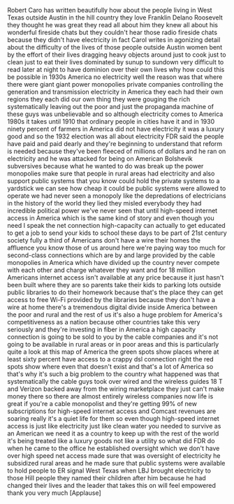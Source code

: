 
Robert Caro has written beautifully how
about the people living in West Texas
outside Austin in the hill country they
love Franklin Delano Roosevelt they
thought he was great they read all about
him they knew all about his wonderful
fireside chats but they couldn&#39;t hear
those radio fireside chats because they
didn&#39;t have electricity in fact Carol
writes in agonizing detail about the
difficulty of the lives of those people
outside Austin women bent by the effort
of their lives dragging heavy objects
around just to cook just to clean just
to eat their lives dominated by sunup to
sundown very difficult to read later at
night to have dominion over their own
lives why how could this be possible in
1930s America no electricity well the
reason was that where there were giant
giant power monopolies private companies
controlling the generation and
transmission electricity in America they
each had their own regions they each did
our own thing they were gouging the rich
systematically leaving out the poor and
just the propaganda machine of these
guys was unbelievable and so although
electricity comes to America 1980s it
takes until 1910 that ordinary people in
cities have it and in 1930 ninety
percent of farmers in America did not
have electricity it was a luxury good
and so the 1932 election was all about
electricity FDR said the people have
paid and paid dearly and they&#39;re
beginning to understand that reform is
needed because they&#39;ve been fleeced of
millions of dollars and he ran on
electricity and he was attacked for
being on American Bolshevik subversives
because what he wanted to do was break
up the power monopolies make sure that
people in rural areas had electricity
and also support public systems that you
know could hold the private systems to a
yardstick we can see how cheap it could
be
public systems were allowed to operate
we had never seen a monopoly like the
depredations of electricians in the
history of the world they lied they
misled everybody they had incredible
political power we&#39;ve never seen that
until high-speed internet access in
America which is the same kind of story
and even though you need I speak the net
connection high-capacity can actually to
get educated to get a job to send your
kids to school these days to be part of
21st century society fully a third of
Americans don&#39;t have a wire their homes
the affluence you know those of us
around here we&#39;re paying way too much
for second-class connections which are
by and large provided by the cable
monopolies in America which have divided
up the country never compete with each
other and charge whatever they want and
for 18 million Americans internet access
isn&#39;t available at any price because it
just hasn&#39;t been built where they are so
parents take their kids to parking lots
outside public libraries to do their
homework because that&#39;s the place they
can get access to free Wi-Fi provided by
the libraries because they don&#39;t have a
wire at home there&#39;s a tremendous
digital divide inside America between
the poor and rural and the rest of us
it&#39;s also a huge problem for America&#39;s
competitiveness as a nation because
other countries take this very seriously
and they&#39;re investing in fiber in
America a high capacity connection is
going to be sold to you by the cable
companies and it&#39;s not going to be
available in rural areas or in poor
areas and this is particularly quite a
look at this map of America the green
spots show places where at least sixty
percent have access to a crappy dsl
connection right the red spots show
where even that doesn&#39;t exist and that&#39;s
a lot of America so that&#39;s why it&#39;s such
a big problem to the country what
happened was that systematically the
cable guys took over wired and the
wireless guides 18 T and Verizon backed
away from the wiring marketplace they
just can&#39;t make money there so there are
almost entirely wireless companies now
life is great
if you&#39;re a cable monopolist and they&#39;re
getting 99% of new subscriptions for
high-speed internet access and Comcast
revenues are soaring really it&#39;s a quiet
life for them so even though high-speed
internet access is just like electricity
just like clean water you needed to
survive as an American we need it as a
country to keep up with the rest of the
world it&#39;s being treated like a luxury
goods not like a utility so what did FDR
do when he came to the office he
established oversight which we don&#39;t
have over high speed net access made
sure that was oversight of electricity
he subsidized rural areas and he made
sure that public systems were available
to hold people to ER signal West Texas
when LBJ brought electricity to those
Hill people they named their children
after him because he had changed their
lives and the leader that takes this on
will feel empowered thank you very much
[Applause]

